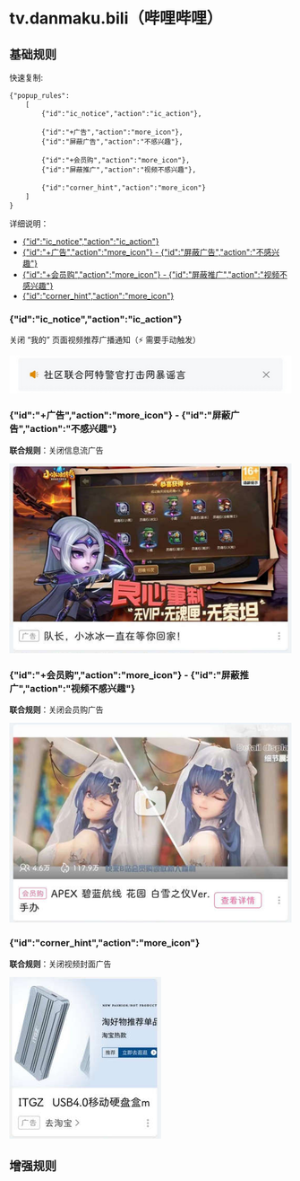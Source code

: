 # tv.danmaku.bili（哔哩哔哩）

## 基础规则

快速复制:
```
{"popup_rules":
    [
        {"id":"ic_notice","action":"ic_action"},

        {"id":"+广告","action":"more_icon"},
        {"id":"屏蔽广告","action":"不感兴趣"},
        
        {"id":"+会员购","action":"more_icon"},
        {"id":"屏蔽推广","action":"视频不感兴趣"},
        
        {"id":"corner_hint","action":"more_icon"}
    ]
}
```
详细说明：
- [{"id":"ic_notice","action":"ic_action"}](#idic_noticeactionic_action)
- [{"id":"+广告","action":"more_icon"} - {"id":"屏蔽广告","action":"不感兴趣"}](#id广告actionmore_icon---id屏蔽广告action不感兴趣)
- [{"id":"+会员购","action":"more_icon"} - {"id":"屏蔽推广","action":"视频不感兴趣"}](#id会员购actionmore_icon---id屏蔽推广action视频不感兴趣)
- [{"id":"corner_hint","action":"more_icon"}](#idcorner_hintactionmore_icon)

### {"id":"ic_notice","action":"ic_action"}
关闭 “我的” 页面视频推荐广播通知（⚡ 需要手动触发）

![](./assets/“我的”%20页面视频推荐广播通知.jpg)

### {"id":"+广告","action":"more_icon"} - {"id":"屏蔽广告","action":"不感兴趣"}
**联合规则**：关闭信息流广告

![](./assets/信息流广告.jpg)

### {"id":"+会员购","action":"more_icon"} - {"id":"屏蔽推广","action":"视频不感兴趣"}
**联合规则**：关闭会员购广告

![](./assets/会员购广告.jpg)

### {"id":"corner_hint","action":"more_icon"}
**联合规则**：关闭视频封面广告

![](./assets/视频封面广告.jpg)

## 增强规则
